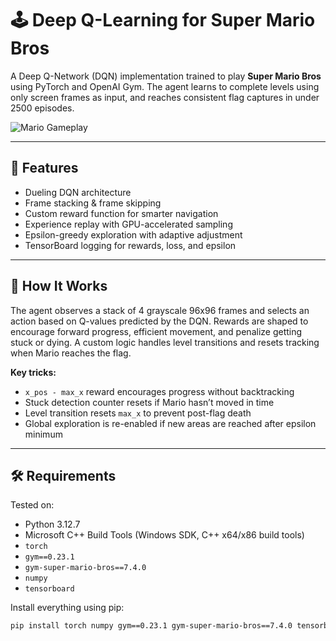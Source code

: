 # 🕹️ Deep Q-Learning for Super Mario Bros

A Deep Q-Network (DQN) implementation trained to play **Super Mario Bros** using PyTorch and OpenAI Gym. The agent learns to complete levels using only screen frames as input, and reaches consistent flag captures in under 2500 episodes.

![Mario Gameplay](https://imgur.com/a/VwFQ8vM) <!-- You can add a gif later -->

---

## 🚀 Features

- Dueling DQN architecture
- Frame stacking & frame skipping
- Custom reward function for smarter navigation
- Experience replay with GPU-accelerated sampling
- Epsilon-greedy exploration with adaptive adjustment
- TensorBoard logging for rewards, loss, and epsilon

---

## 🧠 How It Works

The agent observes a stack of 4 grayscale 96x96 frames and selects an action based on Q-values predicted by the DQN. Rewards are shaped to encourage forward progress, efficient movement, and penalize getting stuck or dying. A custom logic handles level transitions and resets tracking when Mario reaches the flag.

**Key tricks:**

- `x_pos - max_x` reward encourages progress without backtracking
- Stuck detection counter resets if Mario hasn’t moved in time
- Level transition resets `max_x` to prevent post-flag death
- Global exploration is re-enabled if new areas are reached after epsilon minimum

---

## 🛠️ Requirements

Tested on:
- Python 3.12.7
- Microsoft C++ Build Tools (Windows SDK, C++ x64/x86 build tools)
- `torch`
- `gym==0.23.1`
- `gym-super-mario-bros==7.4.0`
- `numpy`
- `tensorboard`

Install everything using pip:

```bash
pip install torch numpy gym==0.23.1 gym-super-mario-bros==7.4.0 tensorboard
